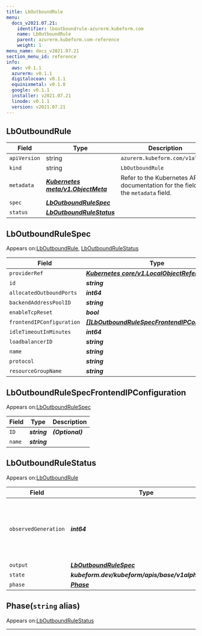 ```yaml
---
title: LbOutboundRule
menu:
  docs_v2021.07.21:
    identifier: lboutboundrule-azurerm.kubeform.com
    name: LbOutboundRule
    parent: azurerm.kubeform.com-reference
    weight: 1
menu_name: docs_v2021.07.21
section_menu_id: reference
info:
  aws: v0.1.1
  azurerm: v0.1.1
  digitalocean: v0.1.1
  equinixmetal: v0.1.0
  google: v0.1.1
  installer: v2021.07.21
  linode: v0.1.1
  version: v2021.07.21
---
```


## LbOutboundRule
| Field | Type | Description |
| ------ | ----- | ----------- |
| `apiVersion` | string | `azurerm.kubeform.com/v1alpha1` |
|    `kind` | string | `LbOutboundRule` |
| `metadata` | ***[Kubernetes meta/v1.ObjectMeta](https://v1-18.docs.kubernetes.io/docs/reference/generated/kubernetes-api/v1.18/#objectmeta-v1-meta)***|Refer to the Kubernetes API documentation for the fields of the `metadata` field.|
| `spec` | ***[LbOutboundRuleSpec](#lboutboundrulespec)***||
| `status` | ***[LbOutboundRuleStatus](#lboutboundrulestatus)***||
## LbOutboundRuleSpec

Appears on:[LbOutboundRule](#lboutboundrule), [LbOutboundRuleStatus](#lboutboundrulestatus)

| Field | Type | Description |
| ------ | ----- | ----------- |
| `providerRef` | ***[Kubernetes core/v1.LocalObjectReference](https://v1-18.docs.kubernetes.io/docs/reference/generated/kubernetes-api/v1.18/#localobjectreference-v1-core)***||
| `id` | ***string***||
| `allocatedOutboundPorts` | ***int64***| ***(Optional)*** |
| `backendAddressPoolID` | ***string***||
| `enableTcpReset` | ***bool***| ***(Optional)*** |
| `frontendIPConfiguration` | ***[[]LbOutboundRuleSpecFrontendIPConfiguration](#lboutboundrulespecfrontendipconfiguration)***| ***(Optional)*** |
| `idleTimeoutInMinutes` | ***int64***| ***(Optional)*** |
| `loadbalancerID` | ***string***||
| `name` | ***string***||
| `protocol` | ***string***||
| `resourceGroupName` | ***string***||
## LbOutboundRuleSpecFrontendIPConfiguration

Appears on:[LbOutboundRuleSpec](#lboutboundrulespec)

| Field | Type | Description |
| ------ | ----- | ----------- |
| `ID` | ***string***| ***(Optional)*** |
| `name` | ***string***||
## LbOutboundRuleStatus

Appears on:[LbOutboundRule](#lboutboundrule)

| Field | Type | Description |
| ------ | ----- | ----------- |
| `observedGeneration` | ***int64***| ***(Optional)*** Resource generation, which is updated on mutation by the API Server.|
| `output` | ***[LbOutboundRuleSpec](#lboutboundrulespec)***| ***(Optional)*** |
| `state` | ***kubeform.dev/kubeform/apis/base/v1alpha1.State***| ***(Optional)*** |
| `phase` | ***[Phase](#phase)***| ***(Optional)*** |
## Phase(`string` alias)

Appears on:[LbOutboundRuleStatus](#lboutboundrulestatus)

---
